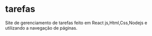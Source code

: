 # tarefas
Site de gerenciamento de tarefas feito em React js,Html,Css,Nodejs e utilizando a navegação de páginas.
